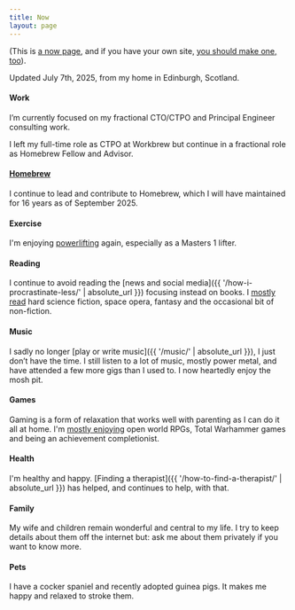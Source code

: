 ```yaml
---
title: Now
layout: page
---
```


(This is [a now page](https://nownownow.com/about), and if you have your own site, [you should make one, too](https://sivers.org/now2)).

Updated July 7th, 2025, from my home in Edinburgh, Scotland.

#### Work

I’m currently focused on my fractional CTO/CTPO and Principal Engineer consulting work.

I left my full-time role as CTPO at Workbrew but continue in a fractional role as Homebrew Fellow and Advisor.

#### [Homebrew](https://brew.sh)

I continue to lead and contribute to Homebrew, which I will have maintained for 16 years as of September 2025.

#### Exercise

I'm enjoying [powerlifting](https://www.openpowerlifting.org/u/mikemcquaid) again, especially as a Masters 1 lifter.

#### Reading

I continue to avoid reading the [news and social media]({{ '/how-i-procrastinate-less/' | absolute_url }}) focusing instead on books.
I [mostly read](https://www.goodreads.com/review/list/37799508-mike-mcquaid?shelf=read&sort=date_read) hard science fiction, space opera, fantasy and the occasional bit of non-fiction.

#### Music

I sadly no longer [play or write music]({{ '/music/' | absolute_url }}), I just don’t have the time.
I still listen to a lot of music, mostly power metal, and have attended a few more gigs than I used to.
I now heartedly enjoy the mosh pit.

#### Games

Gaming is a form of relaxation that works well with parenting as I can do it all at home.
I'm [mostly enjoying](https://steamcommunity.com/id/mikemcquaid/) open world RPGs, Total Warhammer games and being an achievement completionist.

#### Health

I'm healthy and happy.
[Finding a therapist]({{ '/how-to-find-a-therapist/' | absolute_url }}) has helped, and continues to help, with that.

#### Family

My wife and children remain wonderful and central to my life.
I try to keep details about them off the internet but: ask me about them privately if you want to know more.

#### Pets

I have a cocker spaniel and recently adopted guinea pigs.
It makes me happy and relaxed to stroke them.
